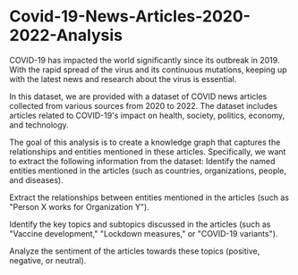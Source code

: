 # Covid-19-News-Articles-2020-2022-Analysis

COVID-19 has impacted the world significantly since its outbreak in 2019. With the rapid spread of the virus and its continuous mutations, keeping up with the latest news and research about the virus is essential.

In this dataset, we are provided with a dataset of COVID news articles collected from various sources from 2020 to 2022. The dataset includes articles related to COVID-19's impact on health, society, politics, economy, and technology.

The goal of this analysis is to create a knowledge graph that captures the relationships and entities mentioned in these articles. Specifically, we want to extract the following information from the dataset:
Identify the named entities mentioned in the articles (such as countries, organizations, people, and diseases).

Extract the relationships between entities mentioned in the articles (such as "Person X works for Organization Y").

Identify the key topics and subtopics discussed in the articles (such as "Vaccine development," "Lockdown measures," or "COVID-19 variants").

Analyze the sentiment of the articles towards these topics (positive, negative, or neutral).
